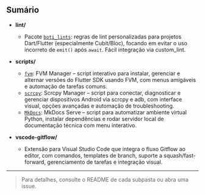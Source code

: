 ## Sumário

- **lint/**
  - Pacote [`boti_lints`](./lint/boti_lints/README.md): regras de lint personalizadas para projetos Dart/Flutter (especialmente Cubit/Bloc), focando em evitar o uso incorreto de `emit()` após `await`. Fácil integração via custom_lint.

- **scripts/**
  - [`fvm`](./scripts/fvm/README.md): FVM Manager – script interativo para instalar, gerenciar e alternar versões do Flutter SDK usando FVM, com menus amigáveis e automação de tarefas comuns.
  - [`scrcpy`](./scripts/scrcpy/README.md): Scrcpy Manager – script para conectar, diagnosticar e gerenciar dispositivos Android via scrcpy e adb, com interface visual, opções avançadas e automação de troubleshooting.
  - [`MkDocs`](./scripts/MkDocs/README.md): MkDocs Serve – script para automatizar ambiente virtual Python, instalar dependências e rodar servidor local de documentação técnica com menu interativo.

- **vscode-gitflow/**
  - Extensão para Visual Studio Code que integra o fluxo Gitflow ao editor, com comandos, templates de branch, suporte a squash/fast-forward, gerenciamento de tarefas e integração visual.

---

> Para detalhes, consulte o README de cada subpasta ou abra uma issue.
